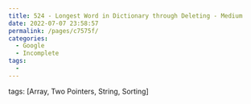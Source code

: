 ```yaml
---
title: 524 - Longest Word in Dictionary through Deleting - Medium
date: 2022-07-07 23:58:57
permalink: /pages/c7575f/
categories:
  - Google
  - Incomplete
tags:
  - 
---
```

tags: [Array, Two Pointers, String, Sorting]
